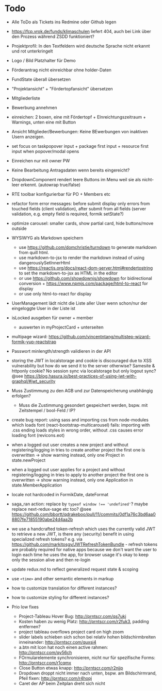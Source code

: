 # Todo
  * Alle ToDo als Tickets ins Redmine oder Github legen
  * https://fcp.vrok.de/funds/klimaschulen liefert 404, auch bei Link über den Prozess während ZSDD funktioniert?
  * Projektprofil: In den Textfeldern wird deutsche Sprache nicht erkannt und rot unterkringelt
  * Logo / Bild Platzhalter für Demo
  * Förderantrag nicht einreichbar ohne holder-Daten
  * FundState überall übersetzen
  * "Projektansicht" + "Fördertopfansicht" übersetzen
  * Mitgliederliste
  * Bewerbung annehmen
  * einreichen: 2 boxen, eine mit Fördertopf + EInreichtungszeitraum + Warnings, unten eine mit Button
  * Ansicht Mitglieder/Bewerbungen: Keine BEwerbungen von inaktiven Usern anzeigen.
  * set focus on taskpopover input + package first input + resource first input when 
    popover/modal opens
  * Einreichen nur mit owner PW
  * Keine Bearbeitung Antragsdaten wenn bereits eingereicht?
  * DropdownComponent rendert leere Buttons im Menu weil sie <AuthElement> als nicht-leer
    erkennt. (autowrap true/false)
  * RTE toolbar konfigurierbar für PO + Members etc
  * refactor form error messages: before submit display only errors from touched fields
    (client validation), after submit from all fields (server validation, e.g. empty field is
    required, formik setState?)
  * optimize carousel: smaller cards, show partial card, hide buttons/move outside
  * WYSIWYG als Markdown speichern
    * use https://github.com/domchristie/turndown to generate markdown from quill html.
    * use markdown-to-jsx to render the markdown instead of using
      dangerouslySetInnerHtml
    * use https://reactjs.org/docs/react-dom-server.html#rendertostring to set the markdown-to-jsx
      as HTML in the editor
    * or use https://github.com/showdownjs/showdown for bidirectional conversion +
      https://www.npmjs.com/package/html-to-react for display
    * or use only html-to-react for display
  * UserManagement lädt nicht die Liste aller User wenn schon/nur der eingeloggte User in der
    Liste ist
  * isLocked ausgeben für owner + member
    * auswerten in myProjectCard + unterseiten
  * multipage wizard: https://github.com/vincentntang/multistep-wizard-formik-yup-reactstrap
  * Passwort minlength/strength validieren in der API
  * storing the JWT in localstorage and cookie is discouraged due to XSS vulnerability but how
    do we send it to the server otherwise? Samesite & httponly cookie? No session sync via localstorage but only logout sync? @see https://blog.hasura.io/best-practices-of-using-jwt-with-graphql/#jwt_security
  * Muss Zustimmung zu den AGB und zur Datenspeicherung unabhängig erfolgen?
    * Muss die Zustimmung gesondert gespeichert werden, bspw. mit Zeitstempel / bool-Feld / IP?
  * create bug report: using sass and importing css from node-modules which loads font
    (react-bootstrap-multicarousel) fails: importing with .css ending loads styles in wrong
    order, without .css causes error loading font (revicons.eot)
  * when a logged out user creates a new project and without registering/logging in tries to 
    create another project the first one is overwritten -> show warning instead, only one Project in state.newProject
  * when a logged out user applies for a project and without registering/logging in tries to 
    apply to another project the first one is overwritten -> show warning instead, only one Application in state.MemberApplication
  * locale not hardcoded in FormikDate, dateFormat
  * saga_ran action: replace by ``typeof window !== 'undefined'``? maybe replace next-redux-sage etc too?  @see https://github.com/bbortt/qdrakeboo/pull/11/commits/0df1a76c3bd6aa08807fe71855190abe24d4aa2b
  * we use a handcrafted token-refresh which uses the currently valid JWT to retrieve a new JWT, is there
    any (security) benefit in using specialized refresh tokens? e.g. via https://github.com/markitosgv/JWTRefreshTokenBundle - refresh tokens are probably required for native apps because we don't want the user to login each time he uses the app, for browser usage it's okay to keep only the session alive and then re-login
  * update redux.md to reflect generalized request state & scoping
  * use `<time>` and other semantic elements in markup
  * how to customize translation for different instances?
  * how to customize styling for different instances?

  * Prio low fixes
    * Project-Tableau Hover Bug: http://prntscr.com/qs7ukj
    * Kosten haben zu wenig Platz: http://prntscr.com/r2fuk3, padding entfernen?
    * project tableau overflows project card on high zoom
    * slider labels schieben sich schon bei relativ hohen bildschirmbreiten inneinander: http://prntscr.com/quxsi4
    * a.btn mit Icon hat noch einen active rahmen: http://prntscr.com/qv56ch
    * FOrmularelemente synchronisieren, nicht nur für spezifische Forms:
      http://prntscr.com/r1cqmx
    * Close Button etwas knapp: http://prntscr.com/r2njjp
    * Dropdown droppt nicht immer nach unten, bspw. am Bildschirmrand, Pfeil fixen: http://prntscr.com/r4hopj
    * Caret der AP beim Zeitplan dreht sich nicht